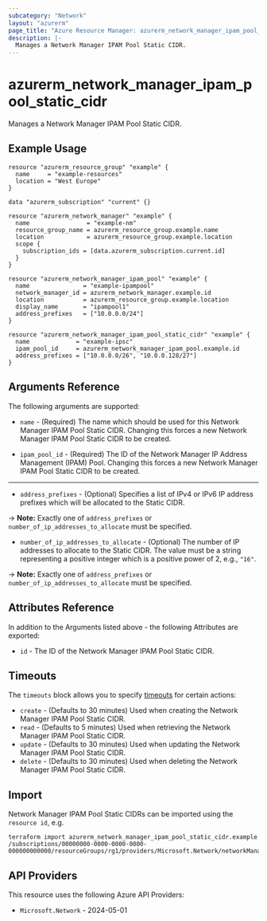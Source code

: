 ```yaml
---
subcategory: "Network"
layout: "azurerm"
page_title: "Azure Resource Manager: azurerm_network_manager_ipam_pool_static_cidr"
description: |-
  Manages a Network Manager IPAM Pool Static CIDR.
---
```


# azurerm_network_manager_ipam_pool_static_cidr

Manages a Network Manager IPAM Pool Static CIDR.

## Example Usage

```hcl
resource "azurerm_resource_group" "example" {
  name     = "example-resources"
  location = "West Europe"
}

data "azurerm_subscription" "current" {}

resource "azurerm_network_manager" "example" {
  name                = "example-nm"
  resource_group_name = azurerm_resource_group.example.name
  location            = azurerm_resource_group.example.location
  scope {
    subscription_ids = [data.azurerm_subscription.current.id]
  }
}

resource "azurerm_network_manager_ipam_pool" "example" {
  name               = "example-ipampool"
  network_manager_id = azurerm_network_manager.example.id
  location           = azurerm_resource_group.example.location
  display_name       = "ipampool1"
  address_prefixes   = ["10.0.0.0/24"]
}

resource "azurerm_network_manager_ipam_pool_static_cidr" "example" {
  name             = "example-ipsc"
  ipam_pool_id     = azurerm_network_manager_ipam_pool.example.id
  address_prefixes = ["10.0.0.0/26", "10.0.0.128/27"]
}
```

## Arguments Reference

The following arguments are supported:

* `name` - (Required) The name which should be used for this Network Manager IPAM Pool Static CIDR. Changing this forces a new Network Manager IPAM Pool Static CIDR to be created.

* `ipam_pool_id` - (Required) The ID of the Network Manager IP Address Management (IPAM) Pool. Changing this forces a new Network Manager IPAM Pool Static CIDR to be created.

---

* `address_prefixes` - (Optional) Specifies a list of IPv4 or IPv6 IP address prefixes which will be allocated to the Static CIDR.

-> **Note:** Exactly one of `address_prefixes` or `number_of_ip_addresses_to_allocate` must be specified.

* `number_of_ip_addresses_to_allocate` - (Optional) The number of IP addresses to allocate to the Static CIDR. The value must be a string representing a positive integer which is a positive power of 2, e.g., `"16"`.

-> **Note:** Exactly one of `address_prefixes` or `number_of_ip_addresses_to_allocate` must be specified.

## Attributes Reference

In addition to the Arguments listed above - the following Attributes are exported:

* `id` - The ID of the Network Manager IPAM Pool Static CIDR.

## Timeouts

The `timeouts` block allows you to specify [timeouts](https://www.terraform.io/language/resources/syntax#operation-timeouts) for certain actions:

* `create` - (Defaults to 30 minutes) Used when creating the Network Manager IPAM Pool Static CIDR.
* `read` - (Defaults to 5 minutes) Used when retrieving the Network Manager IPAM Pool Static CIDR.
* `update` - (Defaults to 30 minutes) Used when updating the Network Manager IPAM Pool Static CIDR.
* `delete` - (Defaults to 30 minutes) Used when deleting the Network Manager IPAM Pool Static CIDR.

## Import

Network Manager IPAM Pool Static CIDRs can be imported using the `resource id`, e.g.

```shell
terraform import azurerm_network_manager_ipam_pool_static_cidr.example /subscriptions/00000000-0000-0000-0000-000000000000/resourceGroups/rg1/providers/Microsoft.Network/networkManagers/manager1/ipamPools/pool1/staticCidrs/cidr1
```

## API Providers
<!-- This section is generated, changes will be overwritten -->
This resource uses the following Azure API Providers:

* `Microsoft.Network` - 2024-05-01
